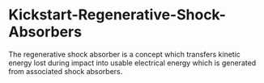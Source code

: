 # Kickstart-Regenerative-Shock-Absorbers
The regenerative shock absorber is a concept which transfers kinetic energy lost during impact into usable electrical energy which is generated from associated shock absorbers.
